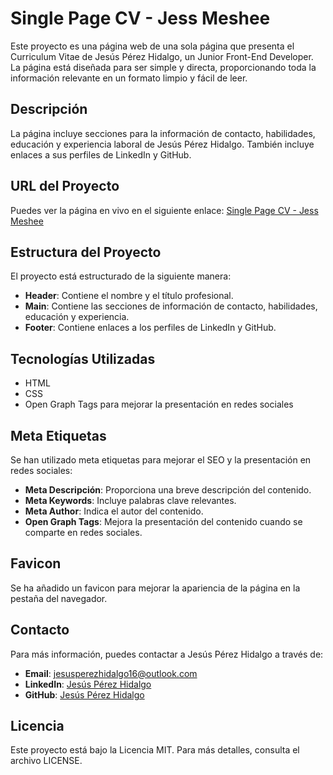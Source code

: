 # Single Page CV - Jess Meshee

Este proyecto es una página web de una sola página que presenta el Curriculum Vitae de Jesús Pérez Hidalgo, un Junior Front-End Developer. La página está diseñada para ser simple y directa, proporcionando toda la información relevante en un formato limpio y fácil de leer.

## Descripción

La página incluye secciones para la información de contacto, habilidades, educación y experiencia laboral de Jesús Pérez Hidalgo. También incluye enlaces a sus perfiles de LinkedIn y GitHub.

## URL del Proyecto

Puedes ver la página en vivo en el siguiente enlace:
[Single Page CV - Jess Meshee](https://jesusrosml.github.io/single-page-cv/)

## Estructura del Proyecto

El proyecto está estructurado de la siguiente manera:

- **Header**: Contiene el nombre y el título profesional.
- **Main**: Contiene las secciones de información de contacto, habilidades, educación y experiencia.
- **Footer**: Contiene enlaces a los perfiles de LinkedIn y GitHub.

## Tecnologías Utilizadas

- HTML
- CSS
- Open Graph Tags para mejorar la presentación en redes sociales

## Meta Etiquetas

Se han utilizado meta etiquetas para mejorar el SEO y la presentación en redes sociales:

- **Meta Descripción**: Proporciona una breve descripción del contenido.
- **Meta Keywords**: Incluye palabras clave relevantes.
- **Meta Author**: Indica el autor del contenido.
- **Open Graph Tags**: Mejora la presentación del contenido cuando se comparte en redes sociales.

## Favicon

Se ha añadido un favicon para mejorar la apariencia de la página en la pestaña del navegador.

## Contacto

Para más información, puedes contactar a Jesús Pérez Hidalgo a través de:

- **Email**: jesusperezhidalgo16@outlook.com
- **LinkedIn**: [Jesús Pérez Hidalgo](https://www.linkedin.com/in/jesus-rosml/)
- **GitHub**: [Jesús Pérez Hidalgo](https://github.com/JesusRosml)

## Licencia

Este proyecto está bajo la Licencia MIT. Para más detalles, consulta el archivo LICENSE.